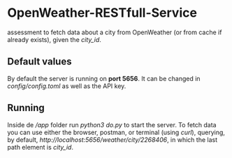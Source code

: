 # OpenWeather-RESTfull-Service
assessment to fetch data about a city from OpenWeather (or from cache if already exists), given the _city_id_.



## Default values
By default the server is running on **port 5656**. It can be changed in _config/config.toml_ as well as the API key.

## Running
Inside de _/app_ folder run _python3 do.py_ to start the server.
To fetch data you can use either the browser, postman, or terminal (using _curl_), querying, by default, _http://localhost:5656/weather/city/2268406_, in which the last path element is _city_id_.
